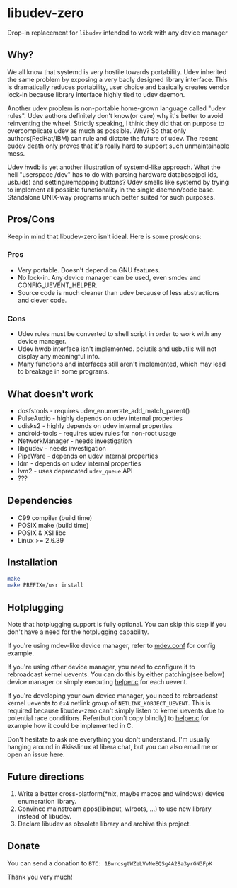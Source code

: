 # libudev-zero

Drop-in replacement for `libudev` intended to work with any device manager

## Why?

We all know that systemd is very hostile towards portability. Udev inherited
the same problem by exposing a very badly designed library interface. This is
dramatically reduces portability, user choice and basically creates vendor
lock-in because library interface highly tied to udev daemon.

Another udev problem is non-portable home-grown language called "udev rules".
Udev authors definitely don't know(or care) why it's better to avoid reinventing
the wheel. Strictly speaking, I think they did that on purpose to overcomplicate
udev as much as possible. Why? So that only authors(RedHat/IBM) can rule and dictate
the future of udev. The recent eudev death only proves that it's really hard to
support such unmaintainable mess.

Udev hwdb is yet another illustration of systemd-like approach. What the hell
"userspace /dev" has to do with parsing hardware database(pci.ids, usb.ids)
and setting/remapping buttons? Udev smells like systemd by trying to implement
all possible functionality in the single daemon/code base. Standalone UNIX-way
programs much better suited for such purposes.

## Pros/Cons

Keep in mind that libudev-zero isn't ideal. Here is some pros/cons:

### Pros

* Very portable. Doesn't depend on GNU features.
* No lock-in. Any device manager can be used, even smdev and CONFIG_UEVENT_HELPER.
* Source code is much cleaner than udev because of less abstractions and clever code.

### Cons

* Udev rules must be converted to shell script in order to work with any device manager.
* Udev hwdb interface isn't implemented. pciutils and usbutils will not display any meaningful info.
* Many functions and interfaces still aren't implemented, which may lead to breakage in some programs.

## What doesn't work

* dosfstools - requires udev_enumerate_add_match_parent()
* PulseAudio - highly depends on udev internal properties
* udisks2 - highly depends on udev internal properties
* android-tools - requires udev rules for non-root usage
* NetworkManager - needs investigation
* libgudev - needs investigation
* PipeWare - depends on udev internal properties
* ldm - depends on udev internal properties
* lvm2 - uses deprecated `udev_queue` API
* ???

## Dependencies

* C99 compiler (build time)
* POSIX make (build time)
* POSIX & XSI libc
* Linux >= 2.6.39

## Installation

```sh
make
make PREFIX=/usr install
```

## Hotplugging

Note that hotplugging support is fully optional. You can skip
this step if you don't have a need for the hotplugging capability.

If you're using mdev-like device manager, refer to [mdev.conf](contrib/mdev.conf)
for config example.

If you're using other device manager, you need to configure it to rebroadcast
kernel uevents. You can do this by either patching(see below) device manager
or simply executing [helper.c](contrib/helper.c) for each uevent.

If you're developing your own device manager, you need to rebroadcast kernel
uevents to `0x4` netlink group of `NETLINK_KOBJECT_UEVENT`. This is required
because libudev-zero can't simply listen to kernel uevents due to potential
race conditions. Refer(but don't copy blindly) to [helper.c](contrib/helper.c)
for example how it could be implemented in C.

Don't hesitate to ask me everything you don't understand. I'm usually hanging
around in #kisslinux at libera.chat, but you can also email me or open an issue here.

## Future directions

1. Write a better cross-platform(*nix, maybe macos and windows) device enumeration library.
2. Convince mainstream apps(libinput, wlroots, ...) to use new library instead of libudev.
3. Declare libudev as obsolete library and archive this project.

## Donate

You can send a donation to `BTC: 1BwrcsgtWZeLVvNeEQSg4A28a3yrGN3FpK`

Thank you very much!
